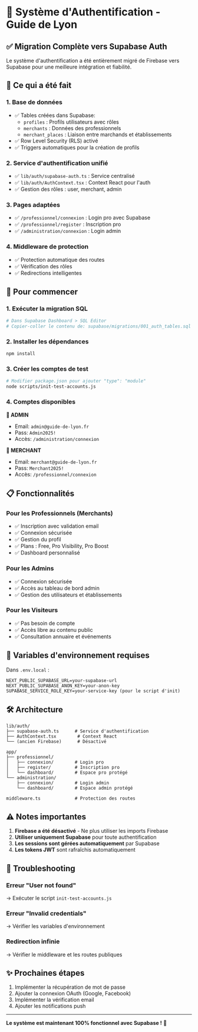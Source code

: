 # 🔐 Système d'Authentification - Guide de Lyon

## ✅ Migration Complète vers Supabase Auth

Le système d'authentification a été entièrement migré de Firebase vers Supabase pour une meilleure intégration et fiabilité.

## 📝 Ce qui a été fait

### 1. **Base de données**
- ✅ Tables créées dans Supabase:
  - `profiles` : Profils utilisateurs avec rôles
  - `merchants` : Données des professionnels
  - `merchant_places` : Liaison entre marchands et établissements
- ✅ Row Level Security (RLS) activé
- ✅ Triggers automatiques pour la création de profils

### 2. **Service d'authentification unifié**
- ✅ `lib/auth/supabase-auth.ts` : Service centralisé
- ✅ `lib/auth/AuthContext.tsx` : Context React pour l'auth
- ✅ Gestion des rôles : user, merchant, admin

### 3. **Pages adaptées**
- ✅ `/professionnel/connexion` : Login pro avec Supabase
- ✅ `/professionnel/register` : Inscription pro
- ✅ `/administration/connexion` : Login admin

### 4. **Middleware de protection**
- ✅ Protection automatique des routes
- ✅ Vérification des rôles
- ✅ Redirections intelligentes

## 🚀 Pour commencer

### 1. Exécuter la migration SQL
```bash
# Dans Supabase Dashboard > SQL Editor
# Copier-coller le contenu de: supabase/migrations/001_auth_tables.sql
```

### 2. Installer les dépendances
```bash
npm install
```

### 3. Créer les comptes de test
```bash
# Modifier package.json pour ajouter "type": "module"
node scripts/init-test-accounts.js
```

### 4. Comptes disponibles

**🔐 ADMIN**
- Email: `admin@guide-de-lyon.fr`
- Pass: `Admin2025!`
- Accès: `/administration/connexion`

**🏢 MERCHANT**
- Email: `merchant@guide-de-lyon.fr`
- Pass: `Merchant2025!`
- Accès: `/professionnel/connexion`

## 📋 Fonctionnalités

### Pour les Professionnels (Merchants)
- ✅ Inscription avec validation email
- ✅ Connexion sécurisée
- ✅ Gestion du profil
- ✅ Plans : Free, Pro Visibility, Pro Boost
- ✅ Dashboard personnalisé

### Pour les Admins
- ✅ Connexion sécurisée
- ✅ Accès au tableau de bord admin
- ✅ Gestion des utilisateurs et établissements

### Pour les Visiteurs
- ✅ Pas besoin de compte
- ✅ Accès libre au contenu public
- ✅ Consultation annuaire et événements

## 🔧 Variables d'environnement requises

Dans `.env.local` :
```env
NEXT_PUBLIC_SUPABASE_URL=your-supabase-url
NEXT_PUBLIC_SUPABASE_ANON_KEY=your-anon-key
SUPABASE_SERVICE_ROLE_KEY=your-service-key (pour le script d'init)
```

## 🛠️ Architecture

```
lib/auth/
├── supabase-auth.ts      # Service d'authentification
├── AuthContext.tsx        # Context React
└── (ancien Firebase)      # Désactivé

app/
├── professionnel/
│   ├── connexion/        # Login pro
│   ├── register/         # Inscription pro
│   └── dashboard/        # Espace pro protégé
└── administration/
    ├── connexion/        # Login admin
    └── dashboard/        # Espace admin protégé

middleware.ts             # Protection des routes
```

## ⚠️ Notes importantes

1. **Firebase a été désactivé** - Ne plus utiliser les imports Firebase
2. **Utiliser uniquement Supabase** pour toute authentification
3. **Les sessions sont gérées automatiquement** par Supabase
4. **Les tokens JWT** sont rafraîchis automatiquement

## 🐛 Troubleshooting

### Erreur "User not found"
→ Exécuter le script `init-test-accounts.js`

### Erreur "Invalid credentials"
→ Vérifier les variables d'environnement

### Redirection infinie
→ Vérifier le middleware et les routes publiques

## ✨ Prochaines étapes

1. Implémenter la récupération de mot de passe
2. Ajouter la connexion OAuth (Google, Facebook)
3. Implémenter la vérification email
4. Ajouter les notifications push

---

**Le système est maintenant 100% fonctionnel avec Supabase !** 🎉